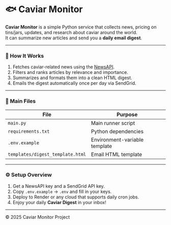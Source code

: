 # 🐟 Caviar Monitor

**Caviar Monitor** is a simple Python service that collects news, pricing on tins/jars, updates, and research about caviar around the world.  
It can summarize new articles and send you a **daily email digest**.

---

### 🚀 How It Works
1. Fetches caviar-related news using the [NewsAPI](https://newsapi.org/).  
2. Filters and ranks articles by relevance and importance.  
3. Summarizes and formats them into a clean HTML digest.  
4. Emails the digest automatically once per day via SendGrid.

---

### 🧰 Main Files
| File | Purpose |
|------|----------|
| `main.py` | Main runner script |
| `requirements.txt` | Python dependencies |
| `.env.example` | Environment-variable template |
| `templates/digest_template.html` | Email HTML template |

---

### ⚙️ Setup Overview
1. Get a NewsAPI key and a SendGrid API key.  
2. Copy `.env.example` → `.env` and fill in your keys.  
3. Deploy to Render or any cloud that supports daily cron jobs.  
4. Enjoy your daily **Caviar Digest** in your inbox!

---

© 2025 Caviar Monitor Project

